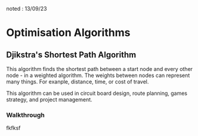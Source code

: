 noted : 13/09/23

# Optimisation Algorithms

## Djikstra's Shortest Path Algorithm

This algorithm finds the shortest path between a start node and every other node - in a weighted algorithm. The weights between nodes can represent many things. For exanple, distance, time, or cost of travel.

This algorithm can be used in circuit board design, route planning, games strategy, and project management.

### Walkthrough
fkfksf